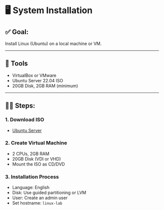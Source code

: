 # 🖥️ System Installation

## ✅ Goal:
Install Linux (Ubuntu) on a local machine or VM.

---

## 🧰 Tools
- VirtualBox or VMware
- Ubuntu Server 22.04 ISO
- 20GB Disk, 2GB RAM (minimum)

---

## 🧑‍🔧 Steps:

### 1. Download ISO
- [Ubuntu Server](https://ubuntu.com/download/server)

### 2. Create Virtual Machine
- 2 CPUs, 2GB RAM
- 20GB Disk (VDI or VHD)
- Mount the ISO as CD/DVD

### 3. Installation Process
- Language: English
- Disk: Use guided partitioning or LVM
- User: Create an admin user
- Set hostname: `linux-lab`
